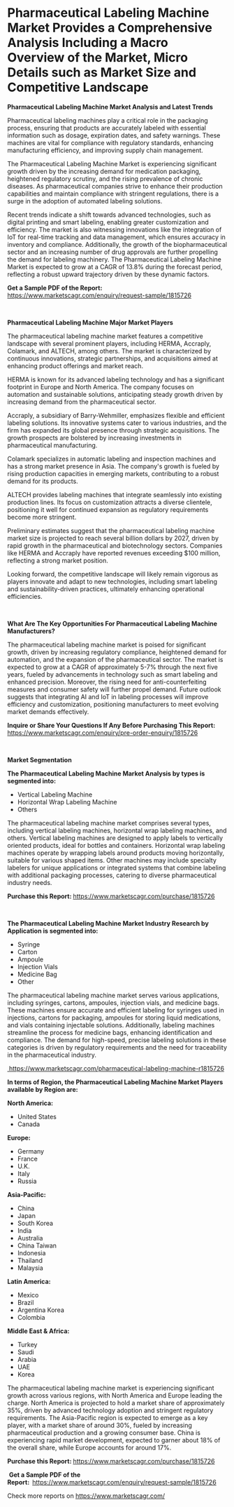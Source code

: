 <p><h1>Pharmaceutical Labeling Machine Market Provides a Comprehensive Analysis Including a Macro Overview of the Market, Micro Details such as Market Size and Competitive Landscape</h1></p><p><strong>Pharmaceutical Labeling Machine Market Analysis and Latest Trends</strong></p>
<p><p>Pharmaceutical labeling machines play a critical role in the packaging process, ensuring that products are accurately labeled with essential information such as dosage, expiration dates, and safety warnings. These machines are vital for compliance with regulatory standards, enhancing manufacturing efficiency, and improving supply chain management.</p><p>The Pharmaceutical Labeling Machine Market is experiencing significant growth driven by the increasing demand for medication packaging, heightened regulatory scrutiny, and the rising prevalence of chronic diseases. As pharmaceutical companies strive to enhance their production capabilities and maintain compliance with stringent regulations, there is a surge in the adoption of automated labeling solutions. </p><p>Recent trends indicate a shift towards advanced technologies, such as digital printing and smart labeling, enabling greater customization and efficiency. The market is also witnessing innovations like the integration of IoT for real-time tracking and data management, which ensures accuracy in inventory and compliance. Additionally, the growth of the biopharmaceutical sector and an increasing number of drug approvals are further propelling the demand for labeling machinery. The Pharmaceutical Labeling Machine Market is expected to grow at a CAGR of 13.8% during the forecast period, reflecting a robust upward trajectory driven by these dynamic factors.</p></p>
<p><strong>Get a Sample PDF of the Report:&nbsp;</strong> <a href="https://www.marketscagr.com/enquiry/request-sample/1815726?utm_campaign=1944&utm_medium=2&utm_source=Github&utm_content=ia&utm_term=19022025&utm_id=pharmaceutical-labeling-machine">https://www.marketscagr.com/enquiry/request-sample/1815726</a></p>
<p>&nbsp;</p>
<p><strong>Pharmaceutical Labeling Machine Major Market Players</strong></p>
<p><p>The pharmaceutical labeling machine market features a competitive landscape with several prominent players, including HERMA, Accraply, Colamark, and ALTECH, among others. The market is characterized by continuous innovations, strategic partnerships, and acquisitions aimed at enhancing product offerings and market reach. </p><p>HERMA is known for its advanced labeling technology and has a significant footprint in Europe and North America. The company focuses on automation and sustainable solutions, anticipating steady growth driven by increasing demand from the pharmaceutical sector.</p><p>Accraply, a subsidiary of Barry-Wehmiller, emphasizes flexible and efficient labeling solutions. Its innovative systems cater to various industries, and the firm has expanded its global presence through strategic acquisitions. The growth prospects are bolstered by increasing investments in pharmaceutical manufacturing.</p><p>Colamark specializes in automatic labeling and inspection machines and has a strong market presence in Asia. The company's growth is fueled by rising production capacities in emerging markets, contributing to a robust demand for its products.</p><p>ALTECH provides labeling machines that integrate seamlessly into existing production lines. Its focus on customization attracts a diverse clientele, positioning it well for continued expansion as regulatory requirements become more stringent.</p><p>Preliminary estimates suggest that the pharmaceutical labeling machine market size is projected to reach several billion dollars by 2027, driven by rapid growth in the pharmaceutical and biotechnology sectors. Companies like HERMA and Accraply have reported revenues exceeding $100 million, reflecting a strong market position.</p><p>Looking forward, the competitive landscape will likely remain vigorous as players innovate and adapt to new technologies, including smart labeling and sustainability-driven practices, ultimately enhancing operational efficiencies.</p></p>
<p>&nbsp;</p>
<p><strong>What Are The Key Opportunities For Pharmaceutical Labeling Machine Manufacturers?</strong></p>
<p><p>The pharmaceutical labeling machine market is poised for significant growth, driven by increasing regulatory compliance, heightened demand for automation, and the expansion of the pharmaceutical sector. The market is expected to grow at a CAGR of approximately 5-7% through the next five years, fueled by advancements in technology such as smart labeling and enhanced precision. Moreover, the rising need for anti-counterfeiting measures and consumer safety will further propel demand. Future outlook suggests that integrating AI and IoT in labeling processes will improve efficiency and customization, positioning manufacturers to meet evolving market demands effectively.</p></p>
<p><strong>Inquire or Share Your Questions If Any Before Purchasing This Report:</strong> <a href="https://www.marketscagr.com/enquiry/pre-order-enquiry/1815726?utm_campaign=1944&utm_medium=2&utm_source=Github&utm_content=ia&utm_term=19022025&utm_id=pharmaceutical-labeling-machine">https://www.marketscagr.com/enquiry/pre-order-enquiry/1815726</a></p>
<p>&nbsp;</p>
<p><strong>Market Segmentation</strong></p>
<p><strong>The Pharmaceutical Labeling Machine Market Analysis by types is segmented into:</strong></p>
<p><ul><li>Vertical Labeling Machine</li><li>Horizontal Wrap Labeling Machine</li><li>Others</li></ul></p>
<p><p>The pharmaceutical labeling machine market comprises several types, including vertical labeling machines, horizontal wrap labeling machines, and others. Vertical labeling machines are designed to apply labels to vertically oriented products, ideal for bottles and containers. Horizontal wrap labeling machines operate by wrapping labels around products moving horizontally, suitable for various shaped items. Other machines may include specialty labelers for unique applications or integrated systems that combine labeling with additional packaging processes, catering to diverse pharmaceutical industry needs.</p></p>
<p><strong>Purchase this Report:&nbsp;</strong><a href="https://www.marketscagr.com/purchase/1815726?utm_campaign=1944&utm_medium=2&utm_source=Github&utm_content=ia&utm_term=19022025&utm_id=pharmaceutical-labeling-machine">https://www.marketscagr.com/purchase/1815726</a></p>
<p>&nbsp;</p>
<p><strong>The Pharmaceutical Labeling Machine Market Industry Research by Application is segmented into:</strong></p>
<p><ul><li>Syringe</li><li>Carton</li><li>Ampoule</li><li>Injection Vials</li><li>Medicine Bag</li><li>Other</li></ul></p>
<p><p>The pharmaceutical labeling machine market serves various applications, including syringes, cartons, ampoules, injection vials, and medicine bags. These machines ensure accurate and efficient labeling for syringes used in injections, cartons for packaging, ampoules for storing liquid medications, and vials containing injectable solutions. Additionally, labeling machines streamline the process for medicine bags, enhancing identification and compliance. The demand for high-speed, precise labeling solutions in these categories is driven by regulatory requirements and the need for traceability in the pharmaceutical industry.</p></p>
<p><a href="https://www.marketscagr.com/pharmaceutical-labeling-machine-r1815726?utm_campaign=1944&utm_medium=2&utm_source=Github&utm_content=ia&utm_term=19022025&utm_id=pharmaceutical-labeling-machine">&nbsp;https://www.marketscagr.com/pharmaceutical-labeling-machine-r1815726</a></p>
<p><strong>In terms of Region, the Pharmaceutical Labeling Machine Market Players available by Region are:</strong></p>
<p>
    <p> <strong> North America: </strong>
        <ul>
            <li>United States</li>
            <li>Canada</li>
        </ul>
        </p> 
    <p> <strong> Europe: </strong>
        <ul>
            <li>Germany</li>
            <li>France</li>
            <li>U.K.</li>
            <li>Italy</li>
            <li>Russia</li>
        </ul>
        </p> 
    <p> <strong> Asia-Pacific: </strong>
        <ul>
            <li>China</li>
            <li>Japan</li>
            <li>South Korea</li>
            <li>India</li>
            <li>Australia</li>
            <li>China Taiwan</li>
            <li>Indonesia</li>
            <li>Thailand</li>
            <li>Malaysia</li>
        </ul>
        </p> 
    <p> <strong> Latin America: </strong>
        <ul>
            <li>Mexico</li>
            <li>Brazil</li>
            <li>Argentina Korea</li>
            <li>Colombia</li>
        </ul>
        </p> 
    <p> <strong> Middle East & Africa: </strong>
        <ul>
            <li>Turkey</li>
            <li>Saudi</li>
            <li>Arabia</li>
            <li>UAE</li>
            <li>Korea</li>
        </ul>
    </p>
    </p>
<p><p>The pharmaceutical labeling machine market is experiencing significant growth across various regions, with North America and Europe leading the charge. North America is projected to hold a market share of approximately 35%, driven by advanced technology adoption and stringent regulatory requirements. The Asia-Pacific region is expected to emerge as a key player, with a market share of around 30%, fueled by increasing pharmaceutical production and a growing consumer base. China is experiencing rapid market development, expected to garner about 18% of the overall share, while Europe accounts for around 17%.</p></p>
<p><strong>Purchase this Report: </strong><a href="https://www.marketscagr.com/purchase/1815726?utm_campaign=1944&utm_medium=2&utm_source=Github&utm_content=ia&utm_term=19022025&utm_id=pharmaceutical-labeling-machine">https://www.marketscagr.com/purchase/1815726</a></p>
<p>&nbsp;<strong>Get a Sample PDF of the Report:&nbsp;&nbsp;</strong><a href="https://www.marketscagr.com/enquiry/request-sample/1815726?utm_campaign=1944&utm_medium=2&utm_source=Github&utm_content=ia&utm_term=19022025&utm_id=pharmaceutical-labeling-machine">https://www.marketscagr.com/enquiry/request-sample/1815726</a></p>
<p><strong></strong></p>
<p>Check more reports on <a href="https://www.marketscagr.com/?utm_campaign=1944&utm_medium=2&utm_source=Github&utm_content=ia&utm_term=19022025&utm_id=pharmaceutical-labeling-machine">https://www.marketscagr.com/</a></p>